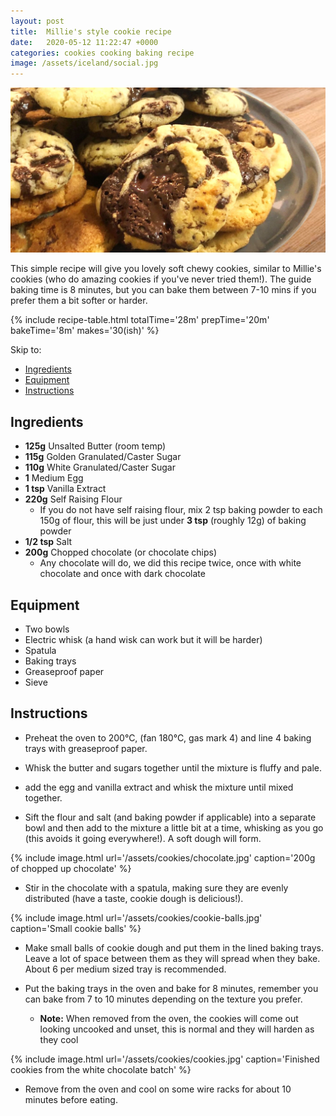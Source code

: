 ```yaml
---
layout: post
title:  Millie's style cookie recipe
date:   2020-05-12 11:22:47 +0000
categories: cookies cooking baking recipe
image: /assets/iceland/social.jpg
---
```


![Millie's style cookie recipe][intro]

This simple recipe will give you lovely soft chewy cookies, similar to Millie's cookies (who do amazing cookies if you've never tried them!). The guide baking time is 8 minutes, but you can bake them between 7-10 mins if you prefer them a bit softer or harder. 

{% include recipe-table.html totalTime='28m' prepTime='20m' bakeTime='8m' makes='30(ish)' %}

Skip to:
* [Ingredients](#ingredients)
* [Equipment](#equipment)
* [Instructions](#instructions)


## Ingredients
* **125g**	Unsalted Butter (room temp)
* **115g**	Golden Granulated/Caster Sugar
* **110g**	White Granulated/Caster Sugar
* **1**	Medium Egg
* **1 tsp**	Vanilla Extract 
* **220g**	Self Raising Flour
  * If you do not have self raising flour, mix 2 tsp baking powder to each 150g of flour, this will be just under **3 tsp** (roughly 12g) of baking powder
* **1/2 tsp**	Salt
* **200g**	Chopped chocolate (or chocolate chips)
  * Any chocolate will do, we did this recipe twice, once with white chocolate and once with dark chocolate

## Equipment
* Two bowls
* Electric whisk (a hand wisk can work but it will be harder)
* Spatula
* Baking trays
* Greaseproof paper
* Sieve 

## Instructions
* Preheat the oven to 200°C, (fan 180°C, gas mark 4) and line 4 baking trays with greaseproof paper.

<!-- more -->

* Whisk the butter and sugars together until the mixture is fluffy and pale.

* add the egg and vanilla extract and whisk the mixture until mixed together.

* Sift the flour and salt (and baking powder if applicable) into a separate bowl and then add to the mixture a little bit at a time, whisking as you go (this avoids it going everywhere!). A soft dough will form. 

{% include image.html url='/assets/cookies/chocolate.jpg' caption='200g of chopped up chocolate' %}

* Stir in the chocolate with a spatula, making sure they are evenly distributed (have a taste, cookie dough is delicious!).

{% include image.html url='/assets/cookies/cookie-balls.jpg' caption='Small cookie balls' %}

* Make small balls of cookie dough and put them in the lined baking trays. Leave a lot of space between them as they will spread when they bake. About 6 per medium sized tray is recommended. 

* Put the baking trays in the oven and bake for 8 minutes, remember you can bake from 7 to 10 minutes depending on the texture you prefer.
  * **Note:** When removed from the oven, the cookies will come out looking uncooked and unset, this is normal and they will harden as they cool

{% include image.html url='/assets/cookies/cookies.jpg' caption='Finished cookies from the white chocolate batch' %}

* Remove from the oven and cool on some wire racks for about 10 minutes before eating. 

[intro]: /assets/cookies/social.jpg "Millie's style cookie recipe"
